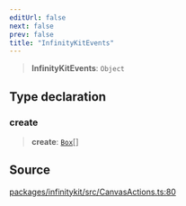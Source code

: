 ```yaml
---
editUrl: false
next: false
prev: false
title: "InfinityKitEvents"
---
```


> **InfinityKitEvents**: `Object`

## Type declaration

### create

> **create**: [`Box`](Box.md)[]

## Source

[packages/infinitykit/src/CanvasActions.ts:80](https://github.com/nodenogg-in/alpha-p2p/blob/2cff8cc/packages/infinitykit/src/CanvasActions.ts#L80)
